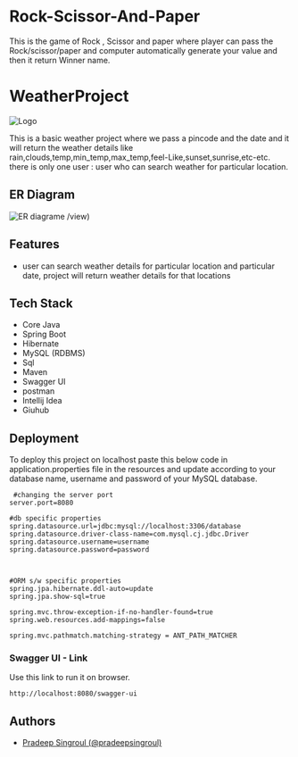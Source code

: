 # Rock-Scissor-And-Paper
This is the game of Rock , Scissor and paper where player can pass the Rock/scissor/paper and computer automatically generate your value and then it return Winner name.


# WeatherProject

![Logo](https://user-images.githubusercontent.com/104360276/221820586-f17ee6ff-a131-4ea1-91e2-849fab5b250d.jpeg)

This is a basic weather project where we pass a pincode and the date and it will return the weather details like rain,clouds,temp,min_temp,max_temp,feel-Like,sunset,sunrise,etc-etc.
there is only one user : user who can search weather for particular location.

## ER Diagram

![ER diagrame](https://user-images.githubusercontent.com/104360276/221812995-4469cb98-9005-42b3-84c9-2cd5f1c99a63.png)
/view)


## Features
 - user can search weather details for particular location and particular date, project will return weather details for that locations

## Tech Stack

- Core Java
- Spring Boot
- Hibernate
- MySQL (RDBMS)
- Sql
- Maven
- Swagger UI
- postman
- Intellij Idea
- Giuhub


## Deployment

To deploy this project on localhost paste this below code in application.properties file in the 
resources and update according to your database name, username and password of your MySQL database.

```properties
 #changing the server port
server.port=8080

#db specific properties
spring.datasource.url=jdbc:mysql://localhost:3306/database
spring.datasource.driver-class-name=com.mysql.cj.jdbc.Driver
spring.datasource.username=username
spring.datasource.password=password



#ORM s/w specific properties
spring.jpa.hibernate.ddl-auto=update
spring.jpa.show-sql=true

spring.mvc.throw-exception-if-no-handler-found=true
spring.web.resources.add-mappings=false

spring.mvc.pathmatch.matching-strategy = ANT_PATH_MATCHER

```
### Swagger UI - Link

Use this link to run it on browser.
```swagger
http://localhost:8080/swagger-ui
```

## Authors
- [Pradeep Singroul (@pradeepsingroul) ](https://github.com/pradeepsingroul)
